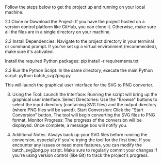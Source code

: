 Follow the steps below to get the project up and running on your local machine.


2.1 Clone or Download the Project:
If you have the project hosted on a version control platform like GitHub, you can clone it. Otherwise, make sure all the files are in a single directory on your machine.


2.2 Install Dependencies:
Navigate to the project directory in your terminal or command prompt. If you've set up a virtual environment (recommended), make sure it's activated.


Install the required Python packages:
pip install -r requirements.txt


2.3 Run the Python Script:
In the same directory, execute the main Python script:
python batch_svg2png.py


This will launch the graphical user interface for the SVG to PNG converter.

3. Using the Tool:
Launch the Interface: Running the script will bring up the graphical user interface.
Select Directories: Use the "Browse" buttons to select the input directory (containing SVG files) and the output directory (where PNG files will be saved).
Start Conversion: Click the "Start Conversion" button. The tool will begin converting the SVG files to PNG format.
Monitor Progress: The progress of the conversion will be displayed. Once complete, a message box will notify you.


5. Additional Notes:
Always back up your SVG files before running the conversion, especially if you're trying the tool for the first time.
If you encounter any issues or need more features, you can modify the batch_svg2png.py script.
Make sure to regularly commit your changes if you're using version control (like Git) to track the project's progress.
